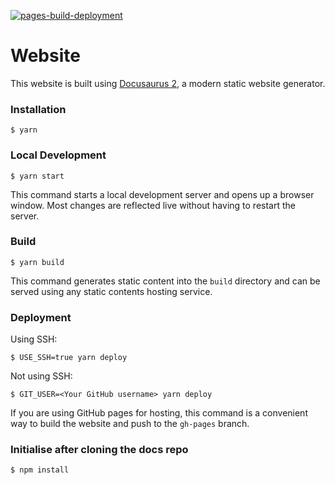 [![pages-build-deployment](https://github.com/gloveboxes/altair_8800_posix_docs/actions/workflows/pages/pages-build-deployment/badge.svg)](https://github.com/gloveboxes/altair_8800_posix_docs/actions/workflows/pages/pages-build-deployment)


# Website

This website is built using [Docusaurus 2](https://docusaurus.io/), a modern static website generator.

### Installation

```
$ yarn
```

### Local Development

```
$ yarn start
```

This command starts a local development server and opens up a browser window. Most changes are reflected live without having to restart the server.

### Build

```
$ yarn build
```

This command generates static content into the `build` directory and can be served using any static contents hosting service.

### Deployment

Using SSH:

```
$ USE_SSH=true yarn deploy
```

Not using SSH:

```
$ GIT_USER=<Your GitHub username> yarn deploy
```

If you are using GitHub pages for hosting, this command is a convenient way to build the website and push to the `gh-pages` branch.

### Initialise after cloning the docs repo

```
$ npm install 
```

